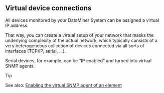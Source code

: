 ## Virtual device connections

All devices monitored by your DataMiner System can be assigned a virtual IP address.

That way, you can create a virtual setup of your network that masks the underlying complexity of the actual network, which typically consists of a very heterogeneous collection of devices connected via all sorts of interfaces (TCP/IP, serial, ...).

Serial devices, for example, can be “IP enabled” and turned into virtual SNMP agents.

> [!TIP]
> See also:
> [Enabling the virtual SNMP agent of an element](../SNMP/Enabling_the_virtual_SNMP_agent_of_an_element.md)
